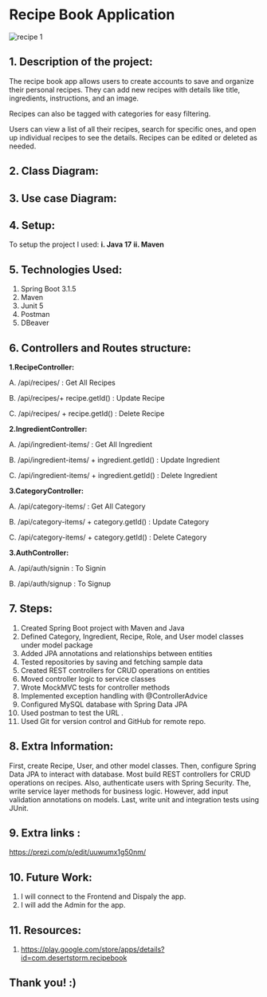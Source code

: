 # Recipe Book Application 

![recipe 1](https://github.com/amalg20/Final-Java-Angular-9w-GitHub-repo2/assets/145042005/8b732eb6-3785-46b7-b1a5-0f49482fb822)



## 1. Description of the project:

The recipe book app allows users to create accounts to save and organize their personal recipes. They can add new recipes with details like title, ingredients, instructions, and an image. 

Recipes can also be tagged with categories for easy filtering. 

Users can view a list of all their recipes, search for specific ones, and open up individual recipes to see the details. Recipes can be edited or deleted as needed.


## 2. Class Diagram:

<!-- ![RestaurantManagementSystem](https://github.com/amalg20/java-project1-github-repo-sda/assets/145042005/c8361a5f-a66c-40b3-90ba-6cc065f51cd4) -->

## 3. Use case Diagram:


## 4. Setup:

To setup the project I used:
**i. Java 17**
**ii. Maven**

## 5. Technologies Used:

1. Spring Boot 3.1.5
2. Maven
3. Junit 5
4. Postman
5. DBeaver

## 6. Controllers and Routes structure:

**1.RecipeController:**

A. /api/recipes/ : Get All Recipes

B. /api/recipes/+ recipe.getId() : Update Recipe

C. /api/recipes/ + recipe.getId() : Delete Recipe

**2.IngredientController:**

A. /api/ingredient-items/ : Get All Ingredient

B. /api/ingredient-items/ + ingredient.getId() : Update Ingredient

C. /api/ingredient-items/ + ingredient.getId() : Delete Ingredient

**3.CategoryController:** 

A. /api/category-items/ : Get All Category

B. /api/category-items/ + category.getId() : Update Category

C. /api/category-items/ + category.getId() : Delete Category

**3.AuthController:** 

A. /api/auth/signin : To Signin

B. /api/auth/signup : To Signup

## 7. Steps:

1) Created Spring Boot project with Maven and Java 
2) Defined Category, Ingredient, Recipe, Role, and User model classes under model package
3) Added JPA annotations and relationships between entities
4) Tested repositories by saving and fetching sample data
5) Created REST controllers for CRUD operations on entities
6) Moved controller logic to service classes
7) Wrote MockMVC tests for controller methods
8) Implemented exception handling with @ControllerAdvice
9) Configured MySQL database with Spring Data JPA
10) Used postman to test the URL .
11) Used Git for version control and GitHub for remote repo.

## 8. Extra Information:

First, create Recipe, User, and other model classes. Then, configure Spring Data JPA to interact with database. Most build REST controllers for CRUD operations on recipes.
Also, authenticate users with Spring Security. The, write service layer methods for business logic.
However, add input validation annotations on models. Last, write unit and integration tests using JUnit.


## 9. Extra links : 

https://prezi.com/p/edit/uuwumx1g50nm/

## 10. Future Work:

1. I will connect to the Frontend and Dispaly the app.
2. I will add the Admin for the app.

## 11. Resources:

1. https://play.google.com/store/apps/details?id=com.desertstorm.recipebook

## Thank you! :)
